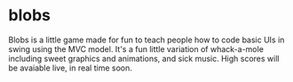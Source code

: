 # blobs

Blobs is a little game made for fun to teach people how to code basic UIs in swing using the MVC model. It's a fun little variation of whack-a-mole including sweet graphics and animations, and sick music. High scores will be avaiable live, in real time soon.
